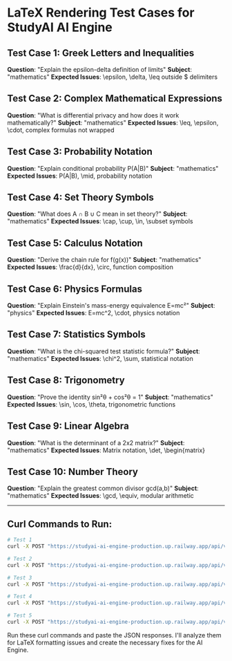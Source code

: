 # LaTeX Rendering Test Cases for StudyAI AI Engine

## Test Case 1: Greek Letters and Inequalities
**Question**: "Explain the epsilon-delta definition of limits"
**Subject**: "mathematics"
**Expected Issues**: \epsilon, \delta, \leq outside $ delimiters

## Test Case 2: Complex Mathematical Expressions  
**Question**: "What is differential privacy and how does it work mathematically?"
**Subject**: "mathematics"
**Expected Issues**: \leq, \epsilon, \cdot, complex formulas not wrapped

## Test Case 3: Probability Notation
**Question**: "Explain conditional probability P(A|B)"
**Subject**: "mathematics" 
**Expected Issues**: P(A|B), \mid, probability notation

## Test Case 4: Set Theory Symbols
**Question**: "What does A ∩ B ∪ C mean in set theory?"
**Subject**: "mathematics"
**Expected Issues**: \cap, \cup, \in, \subset symbols

## Test Case 5: Calculus Notation
**Question**: "Derive the chain rule for f(g(x))"
**Subject**: "mathematics"
**Expected Issues**: \frac{d}{dx}, \circ, function composition

## Test Case 6: Physics Formulas
**Question**: "Explain Einstein's mass-energy equivalence E=mc²"
**Subject**: "physics"
**Expected Issues**: E=mc^2, \cdot, physics notation

## Test Case 7: Statistics Symbols
**Question**: "What is the chi-squared test statistic formula?"
**Subject**: "mathematics"
**Expected Issues**: \chi^2, \sum, statistical notation

## Test Case 8: Trigonometry
**Question**: "Prove the identity sin²θ + cos²θ = 1"
**Subject**: "mathematics"
**Expected Issues**: \sin, \cos, \theta, trigonometric functions

## Test Case 9: Linear Algebra
**Question**: "What is the determinant of a 2x2 matrix?"
**Subject**: "mathematics"
**Expected Issues**: Matrix notation, \det, \begin{matrix}

## Test Case 10: Number Theory
**Question**: "Explain the greatest common divisor gcd(a,b)"
**Subject**: "mathematics"
**Expected Issues**: \gcd, \equiv, modular arithmetic

---

## Curl Commands to Run:

```bash
# Test 1
curl -X POST "https://studyai-ai-engine-production.up.railway.app/api/v1/process-question" -H "Content-Type: application/json" -d '{"student_id":"test_001","question":"Explain the epsilon-delta definition of limits","subject":"mathematics"}' --connect-timeout 30

# Test 2  
curl -X POST "https://studyai-ai-engine-production.up.railway.app/api/v1/process-question" -H "Content-Type: application/json" -d '{"student_id":"test_001","question":"What is differential privacy and how does it work mathematically?","subject":"mathematics"}' --connect-timeout 30

# Test 3
curl -X POST "https://studyai-ai-engine-production.up.railway.app/api/v1/process-question" -H "Content-Type: application/json" -d '{"student_id":"test_001","question":"Explain conditional probability P(A|B)","subject":"mathematics"}' --connect-timeout 30

# Test 4
curl -X POST "https://studyai-ai-engine-production.up.railway.app/api/v1/process-question" -H "Content-Type: application/json" -d '{"student_id":"test_001","question":"What does A ∩ B ∪ C mean in set theory?","subject":"mathematics"}' --connect-timeout 30

# Test 5
curl -X POST "https://studyai-ai-engine-production.up.railway.app/api/v1/process-question" -H "Content-Type: application/json" -d '{"student_id":"test_001","question":"Derive the chain rule for f(g(x))","subject":"mathematics"}' --connect-timeout 30
```

Run these curl commands and paste the JSON responses. I'll analyze them for LaTeX formatting issues and create the necessary fixes for the AI Engine.